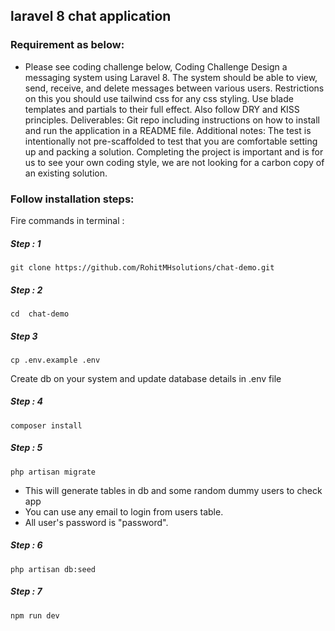 ## laravel 8 chat application

### Requirement as below:
- Please see coding challenge below,
Coding Challenge
Design a messaging system using Laravel 8. The system should be able to view, send, receive, and delete messages between various users. Restrictions on this you should use tailwind css for any css styling. Use blade templates and partials to their full effect. Also follow DRY and KISS principles.
 Deliverables:
Git repo including instructions on how to install and run the application in a README file.
 Additional notes:
The test is intentionally not pre-scaffolded to test that you are comfortable setting up and packing a solution.
Completing the project is important and is for us to see your own coding style, we are not looking for a carbon copy of an existing solution.

### Follow installation steps:

Fire commands in terminal : 
#####  Step : 1

```
git clone https://github.com/RohitMHsolutions/chat-demo.git
```
##### Step : 2

```
cd  chat-demo
```
##### Step 3

```
cp .env.example .env
```
Create db on your system and update database details in .env file
##### Step : 4

```
composer install
```

##### Step : 5
```
php artisan migrate
```
- This will generate tables in db and some random dummy users to check app
- You can use any email to login from users table.
- All user's password is "password".

##### Step : 6
```
php artisan db:seed
```
##### Step : 7
```
npm run dev
```
